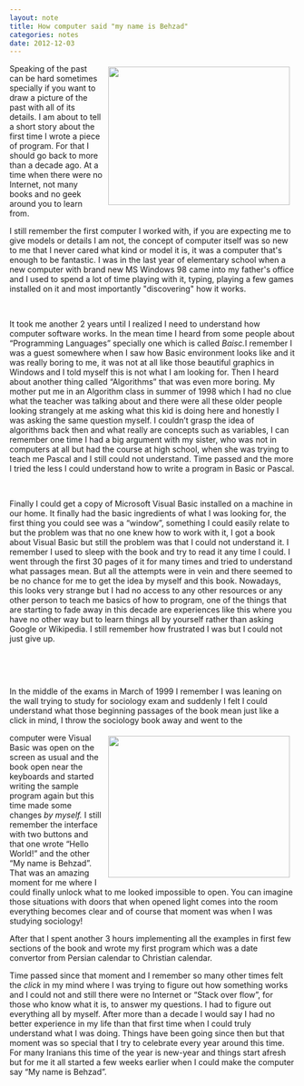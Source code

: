 ```yaml
---
layout: note
title: How computer said "my name is Behzad"
categories: notes
date: 2012-12-03
---
```

<img border="0" height="244" src="https://sites.google.com/site/btabibian/_/rsrc/1331691189599/notes/howcomputersaidmynameisbehzad/6.0-enterprise-sp6.png" style="display:inline;float:right;margin-top:5px;margin-right:10px;margin-bottom:5px;margin-left:10px" width="320"/><p>Speaking of the past can be hard sometimes specially if you
want to draw a picture of the past with all of its details. I am about to tell
a short story about the first time I wrote a piece of program. For that I should
go back to more than a decade ago. At a time when there were no Internet, not
many books and no geek around you to learn from.</p>

<!--break-->


<p>I still remember the first computer I worked with, if you
are expecting me to give models or details I am not, the concept of computer
itself was so new to me that I never cared what kind or model it is, it was a
computer that's enough to be fantastic. I was in the last year of elementary
school when a new computer with brand new MS Windows 98 came into my father's
office and I used to spend a lot of time playing with it, typing, playing a few
games installed on it and most importantly "discovering" how it works.
</p>
<p> </p>
<p>It took me another 2 years until I realized I need to understand
how computer software works. In the mean time I heard from some people about “Programming
Languages” specially one which is called <i>Baisc.</i>I remember I was a guest
somewhere when I saw how Basic environment looks like and it was really boring to
me, it was not at all like those beautiful graphics in Windows and I told
myself this is not what I am looking for. Then I heard about another thing
called “Algorithms” that was even more boring. My mother put me in an Algorithm
class in summer of 1998 which I had no clue what the teacher was talking about
and there were all these older people looking strangely at me asking what this
kid is doing here and honestly I was asking the same question myself. I couldn’t
grasp the idea of algorithms back then and what really are concepts such as
variables, I can remember one time I had a big argument with my sister, who was
not in computers at all but had the course at high school, when she was trying
to teach me Pascal and I still could not understand. Time passed and the more I
tried the less I could understand how to write a program in Basic or Pascal. </p>
<p><br/></p>
<p>Finally I could get a copy of Microsoft Visual Basic
installed on a machine in our home. It finally had the basic ingredients of
what I was looking for, the first thing you could see was a “window”, something
I could easily relate to but the problem was that no one knew how to work with
it, I got a book about Visual Basic but still the problem was that I could not understand
it. I remember I used to sleep with the book and try to read it any time I
could. I went through the first 30 pages of it for many times and tried to understand
what passages mean. But all the attempts were in vein and there seemed to be
no chance for me to get the idea by myself and this book. Nowadays, this looks
very strange but I had no access to any other resources or any other person to
teach me basics of how to program, one of the things that are starting to fade
away in this decade are experiences like this where you have no other way but
to learn things all by yourself rather than asking Google or Wikipedia. I still
remember how frustrated I was but I could not just give up.</p><div style="display:block;text-align:left"><br/></div>
<p> </p>
<p>In the middle of the exams in March of 1999 I remember I was
leaning on the wall trying to study for sociology exam and suddenly I felt I
could understand what those beginning passages of the book mean just like a
click in mind, I throw the sociology book away and went to the </p><img border="0" height="250" src="https://sites.google.com/site/btabibian/_/rsrc/1331691189647/notes/howcomputersaidmynameisbehzad/Visual-Basic-Tutorial-screen3.JPG" style="display:inline;float:right;margin-top:5px;margin-right:10px;margin-bottom:5px;margin-left:10px" width="320"/><p>computer were
Visual Basic was open on the screen as usual and the book open near the
keyboards and started writing the sample program again but this time made some
changes <i>by myself. </i>I still remember the interface with two buttons and
that one wrote “Hello World!” and the other “My name is Behzad”. That was an
amazing moment for me where I could finally unlock what to me looked impossible
to open. You can imagine those situations with doors that when opened light
comes into the room everything becomes clear and of course that moment was when
I was studying sociology!</p>
<p>After that I spent another 3 hours implementing all the
examples in first few sections of the book and wrote my first program which was
a date convertor from Persian calendar to Christian calendar.</p>
<p>Time passed since that moment and I remember so many other times
felt the <i>click</i> in my mind where I was trying to figure out how something
works and I could not and still there were no Internet or “Stack over flow”,
for those who know what it is, to answer my questions. I had to figure out
everything all by myself. After more than a decade I would say I had no better experience
in my life than that first time when I could truly understand what I was doing.
Things have been going since then but that moment was so special that I try to
celebrate every year around this time. For many Iranians this time of the year
is new-year and things start afresh but for me it all started a few weeks
earlier when I could make the computer say “My name is Behzad”.</p>